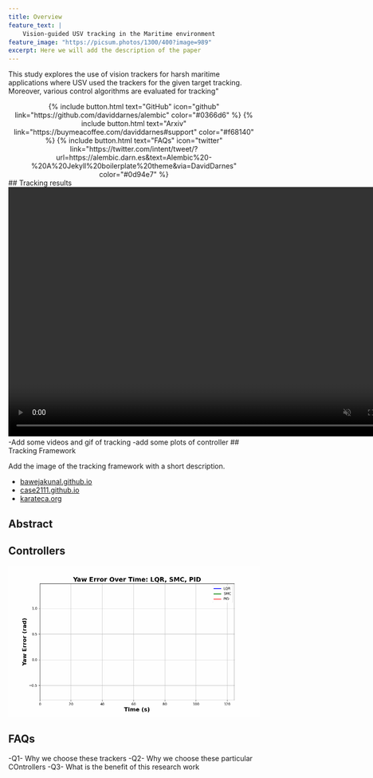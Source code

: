 ```yaml
---
title: Overview
feature_text: |
    Vision-guided USV tracking in the Maritime environment
feature_image: "https://picsum.photos/1300/400?image=989"
excerpt: Here we will add the description of the paper
---
```


This study explores the use of vision trackers for harsh maritime applications where USV used the trackers for the given target tracking. Moreover, various control algorithms are evaluated for tracking"

<div style="text-align: center;">
  {% include button.html text="GitHub" icon="github" link="https://github.com/daviddarnes/alembic" color="#0366d6" %}
  {% include button.html text="Arxiv" link="https://buymeacoffee.com/daviddarnes#support" color="#f68140" %}
  {% include button.html text="FAQs" icon="twitter" link="https://twitter.com/intent/tweet/?url=https://alembic.darn.es&text=Alembic%20-%20A%20Jekyll%20boilerplate%20theme&via=DavidDarnes" color="#0d94e7" %}
</div>
## Tracking results 

<video controls="" width="800" height="500" muted="" loop="" autoplay="">
<source src="https://github.com/Muhayyuddin/tracking/raw/main/video/trac.mp4" type="video/mp4">
</video>
-Add some videos and gif of tracking
-add some plots of controller
## Tracking Framework

Add the image of the tracking framework with a short description.

- [bawejakunal.github.io](https://bawejakunal.github.io/)
- [case2111.github.io](https://case2111.github.io/)
- [karateca.org](https://www.karateca.org/)


## Abstract

## Controllers 
<div style="text-align: center;">
  <img src="assets/yaw_error_animation.gif" alt="Yaw Error Simulation" />
</div>

## FAQs
-Q1- Why we choose these trackers 
-Q2- Why we choose these particular COntrollers 
-Q3- What is the benefit of this research work


